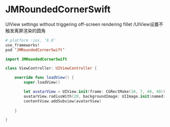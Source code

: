 # JMRoundedCornerSwift

UIView settings without triggering off-screen rendering fillet /UIView设置不触发离屏渲染的圆角 


```ruby
# platform :ios, ‘8.0’
use_frameworks!
pod ‘JMRoundedCornerSwift’
```

```swift
import JMRoundedCornerSwift

class ViewController: UIViewController {

    override func loadView() {
        super.loadView()

        let avatarView = UIView.init(frame: CGRectMake(10, 7, 40, 40))
        avatarView.radiusWith(20, backgroundImage: UIImage.init(named: "avatar.jpg"))
        contentView.addSubview(avatarView)
        
    }

}
```
